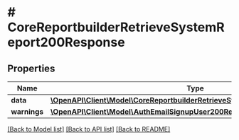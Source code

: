 # # CoreReportbuilderRetrieveSystemReport200Response

## Properties

Name | Type | Description | Notes
------------ | ------------- | ------------- | -------------
**data** | [**\OpenAPI\Client\Model\CoreReportbuilderRetrieveSystemReport200ResponseData**](CoreReportbuilderRetrieveSystemReport200ResponseData.md) |  |
**warnings** | [**\OpenAPI\Client\Model\AuthEmailSignupUser200ResponseWarningsInner[]**](AuthEmailSignupUser200ResponseWarningsInner.md) |  | [optional]

[[Back to Model list]](../../README.md#models) [[Back to API list]](../../README.md#endpoints) [[Back to README]](../../README.md)
